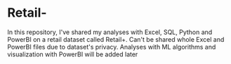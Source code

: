 # Retail-
In this repository, I've shared my analyses with Excel, SQL, Python and PowerBI on a retail dataset called Retail+. Can't be shared whole Excel and PowerBI files due to  dataset's privacy. Analyses with ML algorithms and visualization with PowerBI will be added later
